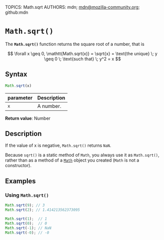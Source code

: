 TOPICS: Math.sqrt
AUTHORS: mdn; mdn@mozilla-community.org; github:mdn

# `Math.sqrt()`

The **`Math.sqrt()`** function returns the square root of a number, that is

$$
\forall x \geq 0, \mathtt{Math.sqrt(x)} = \sqrt{x} = \text{the unique} \; y \geq 0 \;
\text{such that} \; y^2 = x
$$

## Syntax

```javascript
Math.sqrt(x)
```

| parameter | Description |
| :-- | :-- |
| `x` | A number. |

**Return value**: Number

## Description

If the value of x is negative, `Math.sqrt()` returns `NaN`.

Because `sqrt()` is a static method of `Math`, you always use it as `Math.sqrt()`, rather than as a
method of a [`Math`](/en/webfrontend/Math) object you created (`Math` is not a constructor).

## Examples

### Using `Math.sqrt()`

```javascript
Math.sqrt(9); // 3
Math.sqrt(2); // 1.414213562373095

Math.sqrt(1);  // 1
Math.sqrt(0);  // 0
Math.sqrt(-1); // NaN
Math.sqrt(-0); // -0
```
